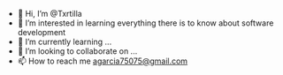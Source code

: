 - 👋 Hi, I’m @Txrtilla
- 👀 I’m interested in learning everything there is to know about software development
- 🌱 I’m currently learning ...
- 💞️ I’m looking to collaborate on ...
- 📫 How to reach me agarcia75075@gmail.com

<!---
Txrtilla/Txrtilla is a ✨ special ✨ repository because its `README.md` (this file) appears on your GitHub profile.
You can click the Preview link to take a look at your changes.
--->
